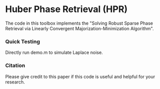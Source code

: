 # Huber Phase Retrieval (HPR)


The code in this toolbox implements the "Solving Robust Sparse Phase Retrieval via Linearly Convergent Majorization-Minimization Algorithm". 


### Quick Testing

Directly run demo.m to simulate Laplace noise.

### Citation
Please give credit to this paper if this code is useful and helpful for your research.











